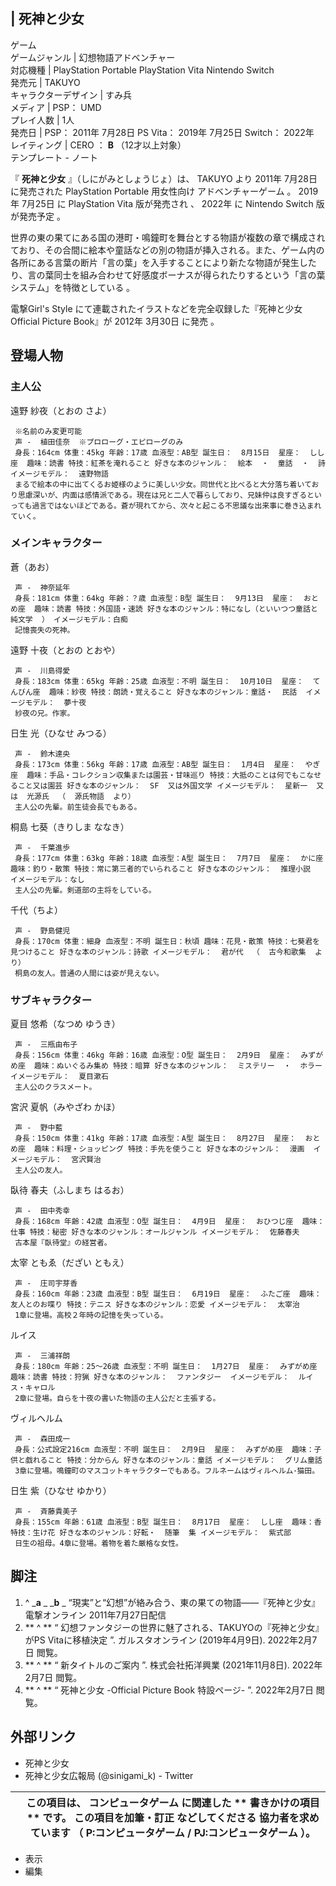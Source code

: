 |  死神と少女  
---  
ゲーム  
ゲームジャンル  |  幻想物語アドベンチャー   
対応機種  |  PlayStation Portable  PlayStation Vita  Nintendo Switch   
発売元  |  TAKUYO   
キャラクターデザイン  |  すみ兵   
メディア  |  PSP：  UMD   
プレイ人数  |  1人   
発売日  |  PSP：  2011年  7月28日  PS Vita：  2019年  7月25日  Switch：  2022年   
レイティング  |  CERO  ：  **B** （12才以上対象）   
テンプレート  \-  ノート  
  
『 **死神と少女** 』（しにがみとしょうじょ）は、  TAKUYO  より  2011年  7月28日  に発売された  PlayStation
Portable  用女性向け  アドベンチャーゲーム    。  2019年  7月25日  に  PlayStation Vita  版が発売され
  、  2022年  に  Nintendo Switch  版が発売予定    。

世界の東の果てにある国の港町・鳴鐘町を舞台とする物語が複数の章で構成されており、その合間に絵本や童話などの別の物語が挿入される。また、ゲーム内の各所にある言葉の断片「言の葉」を入手することにより新たな物語が発生したり、言の葉同士を組み合わせて好感度ボーナスが得られたりするという「言の葉システム」を特徴としている
  。

電撃Girl's Style  にて連載されたイラストなどを完全収録した『死神と少女 Official Picture Book』が  2012年
3月30日  に発売    。

##  登場人物

###  主人公

遠野 紗夜（とおの さよ）

     ※名前のみ変更可能 
     声 -  植田佳奈  ※プロローグ・エピローグのみ 
     身長：164cm 体重：45kg 年齢：17歳 血液型：AB型 誕生日：  8月15日  星座：  しし座  趣味：読書 特技：紅茶を淹れること 好きな本のジャンル：  絵本  ・  童話  ・  詩  イメージモデル：  遠野物語 
     まるで絵本の中に出てくるお姫様のように美しい少女。同世代と比べると大分落ち着いており思慮深いが、内面は感情派である。現在は兄と二人で暮らしており、兄妹仲は良すぎるといっても過言ではないほどである。蒼が現れてから、次々と起こる不思議な出来事に巻き込まれていく。 

###  メインキャラクター

蒼（あお）

     声 -  神奈延年 
     身長：181cm 体重：64kg 年齢：？歳 血液型：B型 誕生日：  9月13日  星座：  おとめ座  趣味：読書 特技：外国語・速読 好きな本のジャンル：特になし（といいつつ童話と  純文学  ） イメージモデル：白痴 
     記憶喪失の死神。 
遠野 十夜（とおの とおや）

     声 -  川島得愛 
     身長：183cm 体重：65kg 年齢：25歳 血液型：不明 誕生日：  10月10日  星座：  てんびん座  趣味：紗夜 特技：朗読・覚えること 好きな本のジャンル：童話・  民話  イメージモデル：  夢十夜 
     紗夜の兄。作家。 
日生 光（ひなせ みつる）

     声 -  鈴木達央 
     身長：173cm 体重：56kg 年齢：17歳 血液型：AB型 誕生日：  1月4日  星座：  やぎ座  趣味：手品・コレクション収集または園芸・甘味巡り 特技：大抵のことは何でもこなせること又は園芸 好きな本のジャンル：  SF  又は外国文学 イメージモデル：  星新一  又は  光源氏  （  源氏物語  より） 
     主人公の先輩。前生徒会長でもある。 
桐島 七葵（きりしま ななき）

     声 -  千葉進歩 
     身長：177cm 体重：63kg 年齢：18歳 血液型：A型 誕生日：  7月7日  星座：  かに座  趣味：釣り・散策 特技：常に第三者的でいられること 好きな本のジャンル：  推理小説  イメージモデル：なし 
     主人公の先輩。剣道部の主将をしている。 
千代（ちよ）

     声 -  野島健児 
     身長：170cm 体重：細身 血液型：不明 誕生日：秋頃 趣味：花見・散策 特技：七葵君を見つけること 好きな本のジャンル：詩歌 イメージモデル：  君が代  （  古今和歌集  より） 
     桐島の友人。普通の人間には姿が見えない。 

###  サブキャラクター

夏目 悠希（なつめ ゆうき）

     声 -  三瓶由布子 
     身長：156cm 体重：46kg 年齢：16歳 血液型：O型 誕生日：  2月9日  星座：  みずがめ座  趣味：ぬいぐるみ集め 特技：暗算 好きな本のジャンル：  ミステリー  ・  ホラー  イメージモデル：  夏目漱石 
     主人公のクラスメート。 
宮沢 夏帆（みやざわ かほ）

     声 -  野中藍 
     身長：150cm 体重：41kg 年齢：17歳 血液型：A型 誕生日：  8月27日  星座：  おとめ座  趣味：料理・ショッピング 特技：手先を使うこと 好きな本のジャンル：  漫画  イメージモデル：  宮沢賢治 
     主人公の友人。 
臥待 春夫（ふしまち はるお）

     声 -  田中秀幸 
     身長：168cm 年齢：42歳 血液型：O型 誕生日：  4月9日  星座：  おひつじ座  趣味：仕事 特技：秘密 好きな本のジャンル：オールジャンル イメージモデル：  佐藤春夫 
     古本屋『臥待堂』の経営者。 
太宰 ともゑ（だざい ともえ）

     声 -  庄司宇芽香 
     身長：160cm 年齢：23歳 血液型：B型 誕生日：  6月19日  星座：  ふたご座  趣味：友人とのお喋り 特技：テニス 好きな本のジャンル：恋愛 イメージモデル：  太宰治 
     1章に登場。高校２年時の記憶を失っている。 
ルイス

     声 -  三浦祥朗 
     身長：180cm 年齢：25～26歳 血液型：不明 誕生日：  1月27日  星座：  みずがめ座  趣味：読書 特技：狩猟 好きな本のジャンル：  ファンタジー  イメージモデル：  ルイス・キャロル 
     2章に登場。自らを十夜の書いた物語の主人公だと主張する。 
ヴィルヘルム

     声 -  森田成一 
     身長：公式設定216cm 血液型：不明 誕生日：  2月9日  星座：  みずがめ座  趣味：子供と戯れること 特技：分からん 好きな本のジャンル：童話 イメージモデル：  グリム童話 
     3章に登場。鳴鐘町のマスコットキャラクターでもある。フルネームはヴィルヘルム･猫田。 
日生 紫（ひなせ ゆかり）

     声 -  斉藤貴美子 
     身長：155cm 年齢：61歳 血液型：B型 誕生日：  8月17日  星座：  しし座  趣味：香 特技：生け花 好きな本のジャンル：好転・  随筆  集 イメージモデル：  紫式部 
     日生の祖母。4章に登場。着物を着た厳格な女性。 

##  脚注

  1. ^  _**a** _ _**b** _ “現実”と“幻想”が絡み合う、東の果ての物語――『死神と少女』  電撃オンライン  2011年7月27日配信 
  2. ** ^  ** “  幻想ファンタジーの世界に魅了される、TAKUYOの『死神と少女』がPS Vitaに移植決定  ”. ガルスタオンライン (2019年4月9日).  2022年2月7日  閲覧。 
  3. ** ^  ** “  新タイトルのご案内  ”. 株式会社拓洋興業 (2021年11月8日).  2022年2月7日  閲覧。 
  4. ** ^  ** “  死神と少女 -Official Picture Book 特設ページ-  ”.  2022年2月7日  閲覧。 

##  外部リンク

  * 死神と少女 
  * 死神と少女広報局  (@sinigami_k) -  Twitter 

|  |  この項目は、  コンピュータゲーム  に関連した ** 書きかけの項目  ** です。  この項目を加筆・訂正  などしてくださる  協力者を求めています  （  P:コンピュータゲーム  /  PJ:コンピュータゲーム  ）。 </br>  
---|---  
  
  * 表示 
  * 編集 

